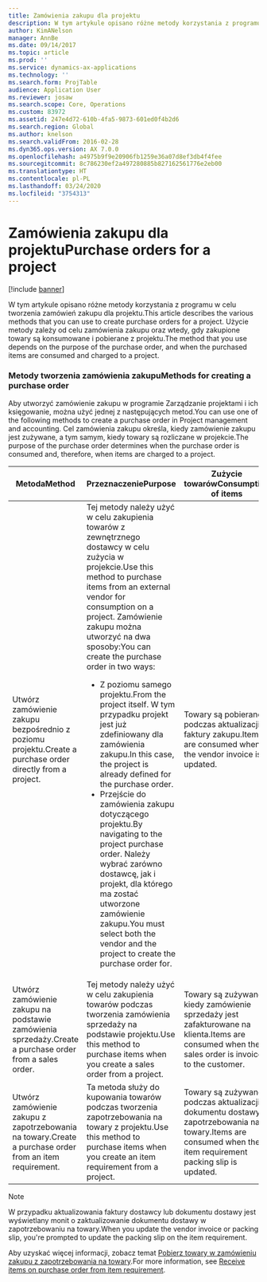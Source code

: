 ```yaml
---
title: Zamówienia zakupu dla projektu
description: W tym artykule opisano różne metody korzystania z programu w celu tworzenia zamówień zakupu dla projektu. Użycie metody zależy od celu zamówienia zakupu oraz wtedy, gdy zakupione towary są konsumowane i pobierane z projektu.
author: KimANelson
manager: AnnBe
ms.date: 09/14/2017
ms.topic: article
ms.prod: ''
ms.service: dynamics-ax-applications
ms.technology: ''
ms.search.form: ProjTable
audience: Application User
ms.reviewer: josaw
ms.search.scope: Core, Operations
ms.custom: 83972
ms.assetid: 247e4d72-610b-4fa5-9873-601ed0f4b2d6
ms.search.region: Global
ms.author: knelson
ms.search.validFrom: 2016-02-28
ms.dyn365.ops.version: AX 7.0.0
ms.openlocfilehash: a4975b9f9e20906fb1259e36a07d8ef3db4f4fee
ms.sourcegitcommit: 8c786230ef2a497280885b827162561776e2eb00
ms.translationtype: HT
ms.contentlocale: pl-PL
ms.lasthandoff: 03/24/2020
ms.locfileid: "3754313"
---
```

# <a name="purchase-orders-for-a-project"></a><span data-ttu-id="c0730-104">Zamówienia zakupu dla projektu</span><span class="sxs-lookup"><span data-stu-id="c0730-104">Purchase orders for a project</span></span>

[!include [banner](../includes/banner.md)]

<span data-ttu-id="c0730-105">W tym artykule opisano różne metody korzystania z programu w celu tworzenia zamówień zakupu dla projektu.</span><span class="sxs-lookup"><span data-stu-id="c0730-105">This article describes the various methods that you can use to create purchase orders for a project.</span></span> <span data-ttu-id="c0730-106">Użycie metody zależy od celu zamówienia zakupu oraz wtedy, gdy zakupione towary są konsumowane i pobierane z projektu.</span><span class="sxs-lookup"><span data-stu-id="c0730-106">The method that you use depends on the purpose of the purchase order, and when the purchased items are consumed and charged to a project.</span></span>

### <a name="methods-for-creating-a-purchase-order"></a><span data-ttu-id="c0730-107">Metody tworzenia zamówienia zakupu</span><span class="sxs-lookup"><span data-stu-id="c0730-107">Methods for creating a purchase order</span></span>

<span data-ttu-id="c0730-108">Aby utworzyć zamówienie zakupu w programie Zarządzanie projektami i ich księgowanie, można użyć jednej z następujących metod.</span><span class="sxs-lookup"><span data-stu-id="c0730-108">You can use one of the following methods to create a purchase order in Project management and accounting.</span></span> <span data-ttu-id="c0730-109">Cel zamówienia zakupu określa, kiedy zamówienie zakupu jest zużywane, a tym samym, kiedy towary są rozliczane w projekcie.</span><span class="sxs-lookup"><span data-stu-id="c0730-109">The purpose of the purchase order determines when the purchase order is consumed and, therefore, when items are charged to a project.</span></span>

<table>
<colgroup>
<col width="33%" />
<col width="33%" />
<col width="33%" />
</colgroup>
<thead>
<tr class="header">
<th><span data-ttu-id="c0730-110">Metoda</span><span class="sxs-lookup"><span data-stu-id="c0730-110">Method</span></span></th>
<th><span data-ttu-id="c0730-111">Przeznaczenie</span><span class="sxs-lookup"><span data-stu-id="c0730-111">Purpose</span></span></th>
<th><span data-ttu-id="c0730-112">Zużycie towarów</span><span class="sxs-lookup"><span data-stu-id="c0730-112">Consumption of items</span></span></th>
</tr>
</thead>
<tbody>
<tr class="odd">
<td><span data-ttu-id="c0730-113">Utwórz zamówienie zakupu bezpośrednio z poziomu projektu.</span><span class="sxs-lookup"><span data-stu-id="c0730-113">Create a purchase order directly from a project.</span></span></td>
<td><span data-ttu-id="c0730-114">Tej metody należy użyć w celu zakupienia towarów z zewnętrznego dostawcy w celu zużycia w projekcie.</span><span class="sxs-lookup"><span data-stu-id="c0730-114">Use this method to purchase items from an external vendor for consumption on a project.</span></span> <span data-ttu-id="c0730-115">Zamówienie zakupu można utworzyć na dwa sposoby:</span><span class="sxs-lookup"><span data-stu-id="c0730-115">You can create the purchase order in two ways:</span></span>
<ul>
<li><span data-ttu-id="c0730-116">Z poziomu samego projektu.</span><span class="sxs-lookup"><span data-stu-id="c0730-116">From the project itself.</span></span> <span data-ttu-id="c0730-117">W tym przypadku projekt jest już zdefiniowany dla zamówienia zakupu.</span><span class="sxs-lookup"><span data-stu-id="c0730-117">In this case, the project is already defined for the purchase order.</span></span></li>
<li><span data-ttu-id="c0730-118">Przejście do zamówienia zakupu dotyczącego projektu.</span><span class="sxs-lookup"><span data-stu-id="c0730-118">By navigating to the project purchase order.</span></span> <span data-ttu-id="c0730-119">Należy wybrać zarówno dostawcę, jak i projekt, dla którego ma zostać utworzone zamówienie zakupu.</span><span class="sxs-lookup"><span data-stu-id="c0730-119">You must select both the vendor and the project to create the purchase order for.</span></span></li>
</ul></td>
<td><span data-ttu-id="c0730-120">Towary są pobierane podczas aktualizacji faktury zakupu.</span><span class="sxs-lookup"><span data-stu-id="c0730-120">Items are consumed when the vendor invoice is updated.</span></span></td>
</tr>
<tr class="even">
<td><span data-ttu-id="c0730-121">Utwórz zamówienie zakupu na podstawie zamówienia sprzedaży.</span><span class="sxs-lookup"><span data-stu-id="c0730-121">Create a purchase order from a sales order.</span></span></td>
<td><span data-ttu-id="c0730-122">Tej metody należy użyć w celu zakupienia towarów podczas tworzenia zamówienia sprzedaży na podstawie projektu.</span><span class="sxs-lookup"><span data-stu-id="c0730-122">Use this method to purchase items when you create a sales order from a project.</span></span></td>
<td><span data-ttu-id="c0730-123">Towary są zużywane, kiedy zamówienie sprzedaży jest zafakturowane na klienta.</span><span class="sxs-lookup"><span data-stu-id="c0730-123">Items are consumed when the sales order is invoiced to the customer.</span></span></td>
</tr>
<tr class="odd">
<td><span data-ttu-id="c0730-124">Utwórz zamówienie zakupu z zapotrzebowania na towary.</span><span class="sxs-lookup"><span data-stu-id="c0730-124">Create a purchase order from an item requirement.</span></span></td>
<td><span data-ttu-id="c0730-125">Ta metoda służy do kupowania towarów podczas tworzenia zapotrzebowania na towary z projektu.</span><span class="sxs-lookup"><span data-stu-id="c0730-125">Use this method to purchase items when you create an item requirement from a project.</span></span></td>
<td><span data-ttu-id="c0730-126">Towary są zużywane podczas aktualizacji dokumentu dostawy zapotrzebowania na towary.</span><span class="sxs-lookup"><span data-stu-id="c0730-126">Items are consumed when the item requirement packing slip is updated.</span></span></td>
</tr>
</tbody>
</table>

> [!NOTE] 
> <span data-ttu-id="c0730-127">W przypadku aktualizowania faktury dostawcy lub dokumentu dostawy jest wyświetlany monit o zaktualizowanie dokumentu dostawy w zapotrzebowaniu na towary.</span><span class="sxs-lookup"><span data-stu-id="c0730-127">When you update the vendor invoice or packing slip, you're prompted to update the packing slip on the item requirement.</span></span>

<span data-ttu-id="c0730-128">Aby uzyskać więcej informacji, zobacz temat [Pobierz towary w zamówieniu zakupu z zapotrzebowania na towary](tasks/receive-items-purchase-order-item-requirement.md).</span><span class="sxs-lookup"><span data-stu-id="c0730-128">For more information, see [Receive items on purchase order from item requirement](tasks/receive-items-purchase-order-item-requirement.md).</span></span>

